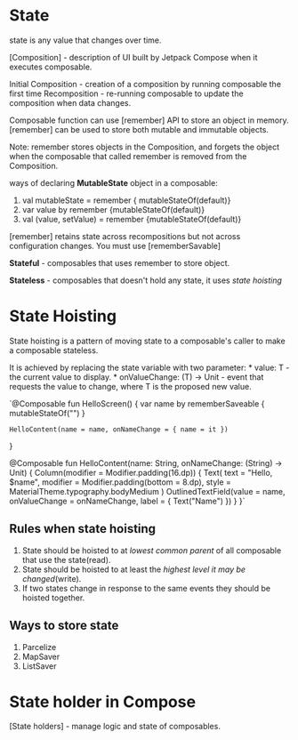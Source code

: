 # State
state is any value that changes over time.

[Composition] - description of UI built by Jetpack Compose when it executes composable.

Initial Composition - creation of a composition by running composable the first time
Recomposition - re-running composable to update the composition when data changes.



Composable function can use [remember] API to store an object in memory.
[remember] can be used to store both mutable and immutable objects.

Note: remember stores objects in the Composition, and 
forgets the object when the composable that called remember 
is removed from the Composition.

ways of declaring **MutableState** object in a composable:
1. val mutableState = remember { mutableStateOf(default)}
2. var value by remember {mutableStateOf(default)}
3. val (value, setValue) = remember {mutableStateOf(default)}


[remember] retains state across recompositions but not across configuration changes. You 
must use [rememberSavable]


**Stateful** - composables that uses remember to store object.

**Stateless** - composables that doesn't hold any state, it uses _state hoisting_



# State Hoisting
State hoisting is a pattern of moving state to a composable's caller to make a composable stateless.

It is achieved by replacing the state variable with two parameter:
    * value: T - the current value to display.
    * onValueChange: (T) -> Unit - event that requests the value to change, where T is the proposed new value.

`@Composable
fun HelloScreen() {
var name by rememberSaveable { mutableStateOf("") }

    HelloContent(name = name, onNameChange = { name = it })
}

@Composable
fun HelloContent(name: String, onNameChange: (String) -> Unit) {
Column(modifier = Modifier.padding(16.dp)) {
Text(
text = "Hello, $name",
modifier = Modifier.padding(bottom = 8.dp),
style = MaterialTheme.typography.bodyMedium
)
OutlinedTextField(value = name, onValueChange = onNameChange, label = { Text("Name") })
}
}`

## Rules when state hoisting
1. State should be hoisted to at _lowest common parent_ of all composable that use the state(read).
2. State should be hoisted to at least the _highest level it may be changed_(write).
3. If two states change in response to the same events they should be hoisted together.

## Ways to store state
1. Parcelize
2. MapSaver
3. ListSaver


# State holder in Compose
[State holders] - manage logic and state of composables.